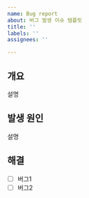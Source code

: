 ```yaml
---
name: Bug report
about: 버그 발생 이슈 템플릿
title: ''
labels: ''
assignees: ''

---
```


## 개요
설명

## 발생 원인
설명

## 해결
- [ ] 버그1
- [ ] 버그2
